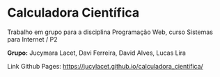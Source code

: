 <h1> Calculadora Científica</h1>
<p> Trabalho em grupo para a disciplina Programação Web, curso Sistemas para Internet / P2</p>

<b> Grupo:</b> Jucymara Lacet, Davi Ferreira, David Alves, Lucas Lira

Link Github Pages: https://jucylacet.github.io/calculadora_cientifica/
